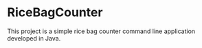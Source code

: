 # RiceBagCounter
This project is a simple rice bag counter command line application developed in Java.
